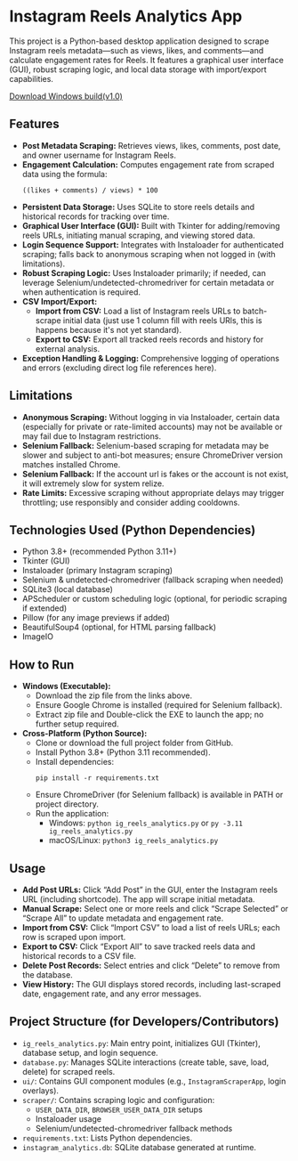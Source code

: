 <!DOCTYPE html>
<html lang="en">
<head>
  <meta charset="UTF-8">
  <h1>Instagram Reels Analytics App</h1>
</head>
<body>

<p>This project is a Python-based desktop application designed to scrape Instagram reels metadata—such as views, likes, and comments—and calculate engagement rates for Reels. It features a graphical user interface (GUI), robust scraping logic, and local data storage with import/export capabilities.</p>

<p><a href="https://github.com/NandoXu/ig_reels_analytics/releases/download/Windows_V.1.0/ig_reels_analytics.zip">Download Windows build(v1.0)</a></p>

<h2>Features</h2>
<ul>
  <li><strong>Post Metadata Scraping:</strong> Retrieves views, likes, comments, post date, and owner username for Instagram Reels.</li>
  <li><strong>Engagement Calculation:</strong> Computes engagement rate from scraped data using the formula:
    <pre><code>((likes + comments) / views) * 100</code></pre>
  </li>
  <li><strong>Persistent Data Storage:</strong> Uses SQLite to store reels details and historical records for tracking over time.</li>
  <li><strong>Graphical User Interface (GUI):</strong> Built with Tkinter for adding/removing reels URLs, initiating manual scraping, and viewing stored data.</li>
  <li><strong>Login Sequence Support:</strong> Integrates with Instaloader for authenticated scraping; falls back to anonymous scraping when not logged in (with limitations).</li>
  <li><strong>Robust Scraping Logic:</strong> Uses Instaloader primarily; if needed, can leverage Selenium/undetected-chromedriver for certain metadata or when authentication is required.</li>
  <li><strong>CSV Import/Export:</strong>
    <ul>
      <li><strong>Import from CSV:</strong> Load a list of Instagram reels URLs to batch-scrape initial data (just use 1 column fill with reels URls, this is happens because it's not yet standard).</li>
      <li><strong>Export to CSV:</strong> Export all tracked reels records and history for external analysis.</li>
    </ul>
  </li>
  <li><strong>Exception Handling & Logging:</strong> Comprehensive logging of operations and errors (excluding direct log file references here).</li>
</ul>

<h2>Limitations</h2>
<ul>
  <li><strong>Anonymous Scraping:</strong> Without logging in via Instaloader, certain data (especially for private or rate-limited accounts) may not be available or may fail due to Instagram restrictions.</li>
  <li><strong>Selenium Fallback:</strong> Selenium-based scraping for metadata may be slower and subject to anti-bot measures; ensure ChromeDriver version matches installed Chrome.</li>
  <li><strong>Selenium Fallback:</strong> If the account url is fakes or the account is not exist, it will extremely slow for system relize.</li>
  <li><strong>Rate Limits:</strong> Excessive scraping without appropriate delays may trigger throttling; use responsibly and consider adding cooldowns.</li>
</ul>

<h2>Technologies Used (Python Dependencies)</h2>
<ul>
  <li>Python 3.8+ (recommended Python 3.11+)</li>
  <li>Tkinter (GUI)</li>
  <li>Instaloader (primary Instagram scraping)</li>
  <li>Selenium & undetected-chromedriver (fallback scraping when needed)</li>
  <li>SQLite3 (local database)</li>
  <li>APScheduler or custom scheduling logic (optional, for periodic scraping if extended)</li>
  <li>Pillow (for any image previews if added)</li>
  <li>BeautifulSoup4 (optional, for HTML parsing fallback)</li>
  <li>ImageIO</li>
</ul>

<h2>How to Run</h2>
<ul>
  <li><strong>Windows (Executable):</strong>
    <ul>
      <li>Download the zip file from the links above.</li>
      <li>Ensure Google Chrome is installed (required for Selenium fallback).</li>
      <li>Extract zip file and Double-click the EXE to launch the app; no further setup required.</li>
    </ul>
  </li>
  <li><strong>Cross-Platform (Python Source):</strong>
    <ul>
      <li>Clone or download the full project folder from GitHub.</li>
      <li>Install Python 3.8+ (Python 3.11 recommended).</li>
      <li>Install dependencies:
        <pre><code>pip install -r requirements.txt</code></pre>
      </li>
      <li>Ensure ChromeDriver (for Selenium fallback) is available in PATH or project directory.</li>
      <li>Run the application:
        <ul>
          <li>Windows: <code>python ig_reels_analytics.py</code> or <code>py -3.11 ig_reels_analytics.py</code></li>
          <li>macOS/Linux: <code>python3 ig_reels_analytics.py</code></li>
        </ul>
      </li>
    </ul>
  </li>
</ul>

<h2>Usage</h2>
<ul>
  <li><strong>Add Post URLs:</strong> Click “Add Post” in the GUI, enter the Instagram reels URL (including shortcode). The app will scrape initial metadata.</li>
  <li><strong>Manual Scrape:</strong> Select one or more reels and click “Scrape Selected” or “Scrape All” to update metadata and engagement rate.</li>
  <li><strong>Import from CSV:</strong> Click “Import CSV” to load a list of reels URLs; each row is scraped upon import.</li>
  <li><strong>Export to CSV:</strong> Click “Export All” to save tracked reels data and historical records to a CSV file.</li>
  <li><strong>Delete Post Records:</strong> Select entries and click “Delete” to remove from the database.</li>
  <li><strong>View History:</strong> The GUI displays stored records, including last-scraped date, engagement rate, and any error messages.</li>
</ul>

<h2>Project Structure (for Developers/Contributors)</h2>
<ul>
  <li><code>ig_reels_analytics.py</code>: Main entry point, initializes GUI (Tkinter), database setup, and login sequence.</li>
  <li><code>database.py</code>: Manages SQLite interactions (create table, save, load, delete) for scraped reels.</li>
  <li><code>ui/</code>: Contains GUI component modules (e.g., <code>InstagramScraperApp</code>, login overlays).</li>
  <li><code>scraper/</code>: Contains scraping logic and configuration:
    <ul>
      <li><code>USER_DATA_DIR</code>, <code>BROWSER_USER_DATA_DIR</code> setups</li>
      <li>Instaloader usage</li>
      <li>Selenium/undetected-chromedriver fallback methods</li>
    </ul>
  </li>
  <li><code>requirements.txt</code>: Lists Python dependencies.</li>
  <li><code>instagram_analytics.db</code>: SQLite database generated at runtime.</li>
</ul>

</body>
</html>
